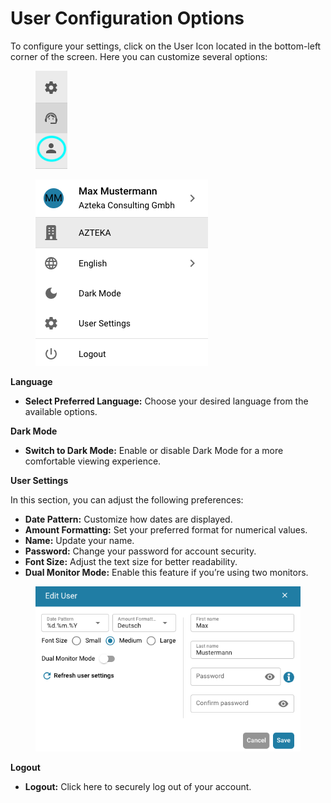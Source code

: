 # User Configuration Options

To configure your settings, click on the User Icon located in the bottom-left corner of the screen. Here you can customize several options:

<figure><img src="../.gitbook/assets/User-Config.png" alt=""><figcaption></figcaption></figure>

<figure><img src="../.gitbook/assets/User-Config2.png" alt=""><figcaption></figcaption></figure>

**Language**

* **Select Preferred Language:** Choose your desired language from the available options.

**Dark Mode**

* **Switch to Dark Mode:** Enable or disable Dark Mode for a more comfortable viewing experience.

**User Settings**

In this section, you can adjust the following preferences:

* **Date Pattern:** Customize how dates are displayed.
* **Amount Formatting:** Set your preferred format for numerical values.
* **Name:** Update your name.
* **Password:** Change your password for account security.
* **Font Size:** Adjust the text size for better readability.
* **Dual Monitor Mode:** Enable this feature if you’re using two monitors.

<figure><img src="../.gitbook/assets/user-config3.png" alt=""><figcaption></figcaption></figure>

**Logout**

* **Logout:** Click here to securely log out of your account.

